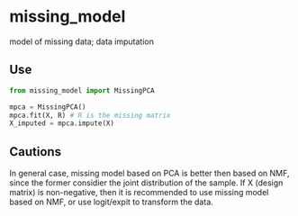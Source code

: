 # missing_model
model of missing data; data imputation

## Use

```python
from missing_model import MissingPCA

mpca = MissingPCA()
mpca.fit(X, R) # R is the missing matrix
X_imputed = mpca.impute(X)
```

## Cautions

In general case, missing model based on PCA is better then based on NMF, since the former considier the joint distribution of the sample.
If X (design matrix) is non-negative, then it is recommended to use missing model based on NMF, or use logit/expit to transform the data.
